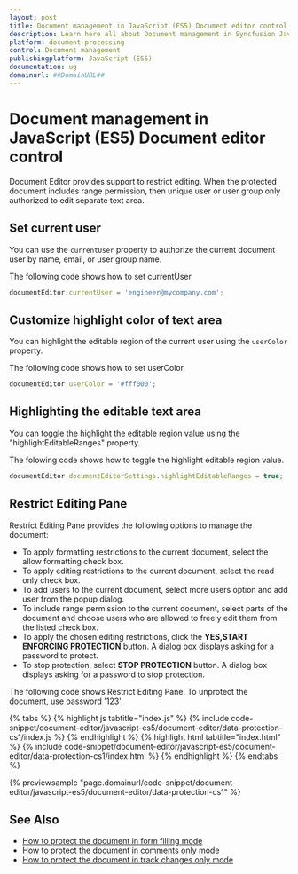 ```yaml
---
layout: post
title: Document management in JavaScript (ES5) Document editor control | Syncfusion
description: Learn here all about Document management in Syncfusion JavaScript (ES5) Document editor control of Syncfusion Essential JS 2 and more.
platform: document-processing
control: Document management 
publishingplatform: JavaScript (ES5)
documentation: ug
domainurl: ##DomainURL##
---
```


# Document management in JavaScript (ES5) Document editor control

Document Editor provides support to restrict editing. When the protected document includes range permission, then unique user or user group only authorized to edit separate text area.

## Set current user

You can use the `currentUser` property to authorize the current document user by name, email, or user group name.

The following code shows how to set currentUser

```ts
documentEditor.currentUser = 'engineer@mycompany.com';
```

## Customize highlight color of text area

You can highlight the editable region of the current user using the `userColor` property.

The following code shows how to set userColor.

```ts
documentEditor.userColor = '#fff000';
```

## Highlighting the editable text area

You can toggle the highlight the editable region value using the "highlightEditableRanges" property.

The folowing code shows how to toggle the highlight editable region value.

```javascript
documentEditor.documentEditorSettings.highlightEditableRanges = true; 
```

## Restrict Editing Pane

Restrict Editing Pane provides the following options to manage the document:
* To apply formatting restrictions to the current document, select the allow formatting check box.
* To apply editing restrictions to the current document, select the read only check box.
* To add users to the current document, select more users option and add user from the popup dialog.
* To include range permission to the current document, select parts of the document and choose users who are allowed to freely edit them from the listed check box.
* To apply the chosen editing restrictions, click the **YES,START ENFORCING PROTECTION** button. A dialog box displays asking for a   password to protect.
* To stop protection, select **STOP PROTECTION** button. A dialog box displays asking for a password to stop protection.

The following code shows Restrict Editing Pane. To unprotect the document, use password '123'.

{% tabs %}
{% highlight js tabtitle="index.js" %}
{% include code-snippet/document-editor/javascript-es5/document-editor/data-protection-cs1/index.js %}
{% endhighlight %}
{% highlight html tabtitle="index.html" %}
{% include code-snippet/document-editor/javascript-es5/document-editor/data-protection-cs1/index.html %}
{% endhighlight %}
{% endtabs %}

{% previewsample "page.domainurl/code-snippet/document-editor/javascript-es5/document-editor/data-protection-cs1" %}

## See Also

* [How to protect the document in form filling mode](./form-fields#protect-the-document-in-form-filling-mode)
* [How to protect the document in comments only mode](./comments#protect-the-document-in-comments-only-mode)
* [How to protect the document in track changes only mode](./track-changes#protect-the-document-in-track-changes-only-mode)